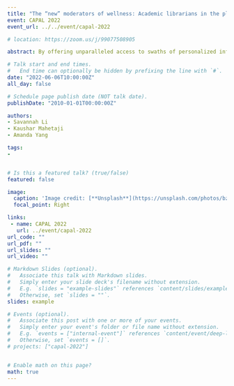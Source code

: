 ```yaml
---
title: "The “new” moderators of wellness: Academic librarians in the platform age"
event: CAPAL 2022
event_url: ../../event/capal-2022

# location: https://zoom.us/j/99077508905

abstract: By offering unparalleled access to swaths of personalized information, social media platforms (e.g., Twitter, Facebook, and YouTube) have grown to become major news sources globally. As observed during the COVID-19 pandemic, social media platforms have played a large role in accelerating the spread of misinformation. Although platforms have begun to take appropriate action to circumvent misinformation, such as hiring content moderators and employing algorithms to remove content deemed problematic, moderation remains distressing, opaque, inconsistent, complex, and ever-changing. Even with filtering for misinformation, the accuracy and validity of information consumed by the general public is mixed, resulting in confused and frustrated users. Academic libraries can play a role in addressing the harmful impacts of misinformation by fostering a safe environment to encourage critical conversations. Already, academic libraries are shifting from physical to digital spaces for outreach and communication, promoting their events, collections, and resources. This presentation (1) examines ways in which social media platforms’ business models and governance strategies produce misinformation, (2) unpacks layers of wellness to focus on social connectedness, and (3) widens conversations around wellbeing in the platform age to include academic librarians. As academic libraries evolve their channels and strategies to best serve their patrons, we invite librarians to reflect on how to navigate the information landscape in today’s platform age, strengthen the social connectedness component of wellness, and moderate the dissemination of information, ultimately contributing to a healthy and sustainable community. 

# Talk start and end times.
#   End time can optionally be hidden by prefixing the line with `#`.
date: "2022-06-06T10:00:00Z"
all_day: false

# Schedule page publish date (NOT talk date).
publishDate: "2010-01-01T00:00:00Z"

authors:
- Savannah Li
- Kaushar Mahetaji
- Amanda Yang

tags: 
- 


# Is this a featured talk? (true/false)
featured: false

image:
  caption: 'Image credit: [**Unsplash**](https://unsplash.com/photos/bzdhc5b3Bxs)'
  focal_point: Right

links:
 - name: CAPAL 2022
   url: ../event/capal-2022
url_code: ""
url_pdf: ""
url_slides: ""
url_video: ""

# Markdown Slides (optional).
#   Associate this talk with Markdown slides.
#   Simply enter your slide deck's filename without extension.
#   E.g. `slides = "example-slides"` references `content/slides/example-slides.md`.
#   Otherwise, set `slides = ""`.
slides: example

# Events (optional).
#   Associate this post with one or more of your events.
#   Simply enter your event's folder or file name without extension.
#   E.g. `events = ["internal-event"]` references `content/event/deep-learning/index.md`.
#   Otherwise, set `events = []`.
# projects: ["capal-2022"]


# Enable math on this page?
math: true
---
```


